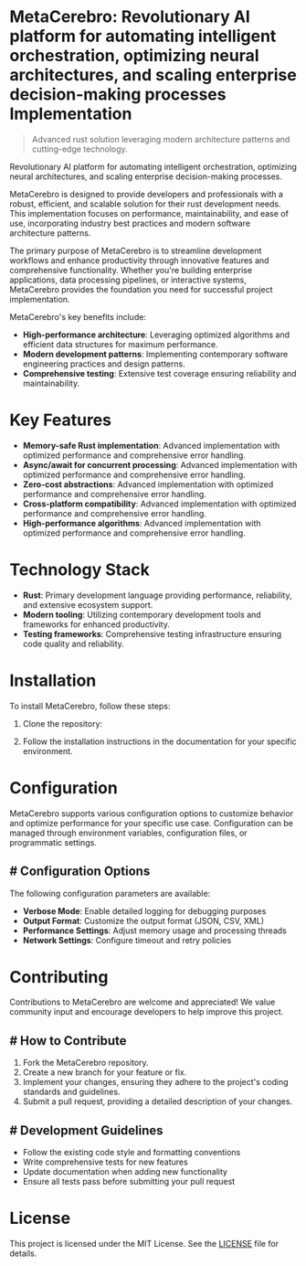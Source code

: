 <!-- fallback_MetaCerebro_20250802074644_18301 -->

# MetaCerebro: Revolutionary AI platform for automating intelligent orchestration, optimizing neural architectures, and scaling enterprise decision-making processes Implementation
> Advanced rust solution leveraging modern architecture patterns and cutting-edge technology.

Revolutionary AI platform for automating intelligent orchestration, optimizing neural architectures, and scaling enterprise decision-making processes.

MetaCerebro is designed to provide developers and professionals with a robust, efficient, and scalable solution for their rust development needs. This implementation focuses on performance, maintainability, and ease of use, incorporating industry best practices and modern software architecture patterns.

The primary purpose of MetaCerebro is to streamline development workflows and enhance productivity through innovative features and comprehensive functionality. Whether you're building enterprise applications, data processing pipelines, or interactive systems, MetaCerebro provides the foundation you need for successful project implementation.

MetaCerebro's key benefits include:

* **High-performance architecture**: Leveraging optimized algorithms and efficient data structures for maximum performance.
* **Modern development patterns**: Implementing contemporary software engineering practices and design patterns.
* **Comprehensive testing**: Extensive test coverage ensuring reliability and maintainability.

# Key Features

* **Memory-safe Rust implementation**: Advanced implementation with optimized performance and comprehensive error handling.
* **Async/await for concurrent processing**: Advanced implementation with optimized performance and comprehensive error handling.
* **Zero-cost abstractions**: Advanced implementation with optimized performance and comprehensive error handling.
* **Cross-platform compatibility**: Advanced implementation with optimized performance and comprehensive error handling.
* **High-performance algorithms**: Advanced implementation with optimized performance and comprehensive error handling.

# Technology Stack

* **Rust**: Primary development language providing performance, reliability, and extensive ecosystem support.
* **Modern tooling**: Utilizing contemporary development tools and frameworks for enhanced productivity.
* **Testing frameworks**: Comprehensive testing infrastructure ensuring code quality and reliability.

# Installation

To install MetaCerebro, follow these steps:

1. Clone the repository:


2. Follow the installation instructions in the documentation for your specific environment.

# Configuration

MetaCerebro supports various configuration options to customize behavior and optimize performance for your specific use case. Configuration can be managed through environment variables, configuration files, or programmatic settings.

## # Configuration Options

The following configuration parameters are available:

* **Verbose Mode**: Enable detailed logging for debugging purposes
* **Output Format**: Customize the output format (JSON, CSV, XML)
* **Performance Settings**: Adjust memory usage and processing threads
* **Network Settings**: Configure timeout and retry policies

# Contributing

Contributions to MetaCerebro are welcome and appreciated! We value community input and encourage developers to help improve this project.

## # How to Contribute

1. Fork the MetaCerebro repository.
2. Create a new branch for your feature or fix.
3. Implement your changes, ensuring they adhere to the project's coding standards and guidelines.
4. Submit a pull request, providing a detailed description of your changes.

## # Development Guidelines

* Follow the existing code style and formatting conventions
* Write comprehensive tests for new features
* Update documentation when adding new functionality
* Ensure all tests pass before submitting your pull request

# License

This project is licensed under the MIT License. See the [LICENSE](https://github.com/Muramatsuu/MetaCerebro/blob/main/LICENSE) file for details.
